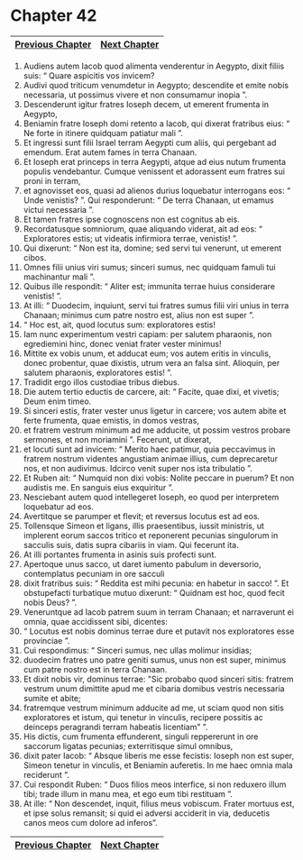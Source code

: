 # Chapter 42
| [Previous Chapter](Chapter%2041.md)| [Next Chapter](Chapter%2043.md) |
| --- | --- |
1. Audiens autem Iacob quod alimenta venderentur in Aegypto, dixit filiis suis: “ Quare aspicitis vos invicem?
2. Audivi quod triticum venumdetur in Aegypto; descendite et emite nobis necessaria, ut possimus vivere et non consumamur inopia ”.
3. Descenderunt igitur fratres Ioseph decem, ut emerent frumenta in Aegypto,
4. Beniamin fratre Ioseph domi retento a Iacob, qui dixerat fratribus eius: “ Ne forte in itinere quidquam patiatur mali ”.
5. Et ingressi sunt filii Israel terram Aegypti cum aliis, qui pergebant ad emendum. Erat autem fames in terra Chanaan.
6. Et Ioseph erat princeps in terra Aegypti, atque ad eius nutum frumenta populis vendebantur. Cumque venissent et adorassent eum fratres sui proni in terram,
7. et agnovisset eos, quasi ad alienos durius loquebatur interrogans eos: “ Unde venistis? ”. Qui responderunt: “ De terra Chanaan, ut emamus victui necessaria ”.
8. Et tamen fratres ipse cognoscens non est cognitus ab eis.
9. Recordatusque somniorum, quae aliquando viderat, ait ad eos: “ Exploratores estis; ut videatis infirmiora terrae, venistis! ”.
10. Qui dixerunt: “ Non est ita, domine; sed servi tui venerunt, ut emerent cibos.
11. Omnes filii unius viri sumus; sinceri sumus, nec quidquam famuli tui machinantur mali ”.
12. Quibus ille respondit: “ Aliter est; immunita terrae huius considerare venistis! ”.
13. At illi: “ Duodecim, inquiunt, servi tui fratres sumus filii viri unius in terra Chanaan; minimus cum patre nostro est, alius non est super ”.
14. “ Hoc est, ait, quod locutus sum: exploratores estis!
15. Iam nunc experimentum vestri capiam: per salutem pharaonis, non egrediemini hinc, donec veniat frater vester minimus!
16. Mittite ex vobis unum, et adducat eum; vos autem eritis in vinculis, donec probentur, quae dixistis, utrum vera an falsa sint. Alioquin, per salutem pharaonis, exploratores estis! ”.
17. Tradidit ergo illos custodiae tribus diebus.
18. Die autem tertio eductis de carcere, ait: “ Facite, quae dixi, et vivetis; Deum enim timeo.
19. Si sinceri estis, frater vester unus ligetur in carcere; vos autem abite et ferte frumenta, quae emistis, in domos vestras,
20. et fratrem vestrum minimum ad me adducite, ut possim vestros probare sermones, et non moriamini ”.
Fecerunt, ut dixerat,
21. et locuti sunt ad invicem: “ Merito haec patimur, quia peccavimus in fratrem nostrum videntes angustiam animae illius, cum deprecaretur nos, et non audivimus. Idcirco venit super nos ista tribulatio ”.
22. Et Ruben ait: “ Numquid non dixi vobis: Nolite peccare in puerum? Et non audistis me. En sanguis eius exquiritur ”.
23. Nesciebant autem quod intellegeret Ioseph, eo quod per interpretem loquebatur ad eos.
24. Avertitque se parumper et flevit; et reversus locutus est ad eos.
25. Tollensque Simeon et ligans, illis praesentibus, iussit ministris, ut implerent eorum saccos tritico et reponerent pecunias singulorum in sacculis suis, datis supra cibariis in viam. Qui fecerunt ita.
26. At illi portantes frumenta in asinis suis profecti sunt.
27. Apertoque unus sacco, ut daret iumento pabulum in deversorio, contemplatus pecuniam in ore sacculi
28. dixit fratribus suis: “ Reddita est mihi pecunia: en habetur in sacco! ”. Et obstupefacti turbatique mutuo dixerunt: “ Quidnam est hoc, quod fecit nobis Deus? ”.
29. Veneruntque ad Iacob patrem suum in terram Chanaan; et narraverunt ei omnia, quae accidissent sibi, dicentes:
30. “ Locutus est nobis dominus terrae dure et putavit nos exploratores esse provinciae ”.
31. Cui respondimus: “ Sinceri sumus, nec ullas molimur insidias;
32. duodecim fratres uno patre geniti sumus, unus non est super, minimus cum patre nostro est in terra Chanaan.
33. Et dixit nobis vir, dominus terrae: "Sic probabo quod sinceri sitis: fratrem vestrum unum dimittite apud me et cibaria domibus vestris necessaria sumite et abite;
34. fratremque vestrum minimum adducite ad me, ut sciam quod non sitis exploratores et istum, qui tenetur in vinculis, recipere possitis ac deinceps peragrandi terram habeatis licentiam" ”.
35. His dictis, cum frumenta effunderent, singuli reppererunt in ore saccorum ligatas pecunias; exterritisque simul omnibus,
36. dixit pater Iacob: “ Absque liberis me esse fecistis: Ioseph non est super, Simeon tenetur in vinculis, et Beniamin auferetis. In me haec omnia mala reciderunt ”.
37. Cui respondit Ruben: “ Duos filios meos interfice, si non reduxero illum tibi; trade illum in manu mea, et ego eum tibi restituam ”.
38. At ille: “ Non descendet, inquit, filius meus vobiscum. Frater mortuus est, et ipse solus remansit; si quid ei adversi acciderit in via, deducetis canos meos cum dolore ad inferos”.

| [Previous Chapter](Chapter%2041.md)| [Next Chapter](Chapter%2043.md) |
| --- | --- |